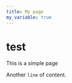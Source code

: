 ```yaml
---
title: My page
my_variable: true
---
```

# test

This is a simple page


Another `line` of content. 
